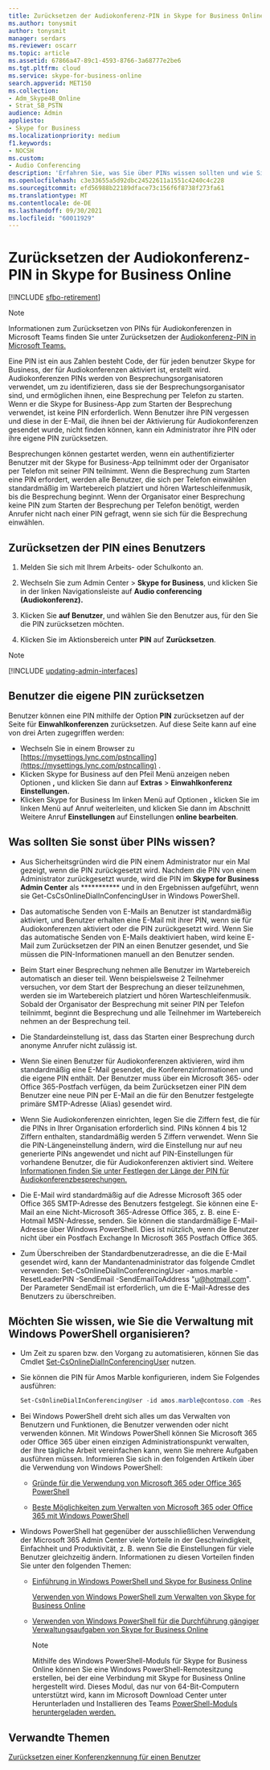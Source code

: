 ```yaml
---
title: Zurücksetzen der Audiokonferenz-PIN in Skype for Business Online
ms.author: tonysmit
author: tonysmit
manager: serdars
ms.reviewer: oscarr
ms.topic: article
ms.assetid: 67866a47-89c1-4593-8766-3a68777e2be6
ms.tgt.pltfrm: cloud
ms.service: skype-for-business-online
search.appverid: MET150
ms.collection:
- Adm_Skype4B_Online
- Strat_SB_PSTN
audience: Admin
appliesto:
- Skype for Business
ms.localizationpriority: medium
f1.keywords:
- NOCSH
ms.custom:
- Audio Conferencing
description: 'Erfahren Sie, was Sie über PINs wissen sollten und wie Sie diese in Ihrer Skype for Business zurücksetzen. '
ms.openlocfilehash: c3e33655a5d92dbc24522611a1551c4240c4c228
ms.sourcegitcommit: efd56988b22189dface73c156f6f8738f273fa61
ms.translationtype: MT
ms.contentlocale: de-DE
ms.lasthandoff: 09/30/2021
ms.locfileid: "60011929"
---
```

# <a name="reset-the-audio-conferencing-pin-in-skype-for-business-online"></a>Zurücksetzen der Audiokonferenz-PIN in Skype for Business Online

[!INCLUDE [sfbo-retirement](../../Hub/includes/sfbo-retirement.md)]

> [!Note]
> Informationen zum Zurücksetzen von PINs für Audiokonferenzen in Microsoft Teams finden Sie unter Zurücksetzen der [Audiokonferenz-PIN in Microsoft Teams.](/MicrosoftTeams/reset-the-audio-conferencing-pin-in-teams)

Eine PIN ist ein aus Zahlen besteht Code, der für jeden benutzer Skype for Business, der für Audiokonferenzen aktiviert ist, erstellt wird. Audiokonferenzen PINs werden von Besprechungsorganisatoren verwendet, um zu identifizieren, dass sie der Besprechungsorganisator sind, und ermöglichen ihnen, eine Besprechung per Telefon zu starten. Wenn er die Skype for Business-App zum Starten der Besprechung verwendet, ist keine PIN erforderlich. Wenn Benutzer ihre PIN vergessen und diese in der E-Mail, die ihnen bei der Aktivierung für Audiokonferenzen gesendet wurde, nicht finden können, kann ein Administrator ihre PIN oder ihre eigene PIN zurücksetzen.
  
Besprechungen können gestartet werden, wenn ein authentifizierter Benutzer mit der Skype for Business-App teilnimmt oder der Organisator per Telefon mit seiner PIN teilnimmt. Wenn die Besprechung zum Starten eine PIN erfordert, werden alle Benutzer, die sich per Telefon einwählen standardmäßig im Wartebereich platziert und hören Warteschleifenmusik, bis die Besprechung beginnt. Wenn der Organisator einer Besprechung keine PIN zum Starten der Besprechung per Telefon benötigt, werden Anrufer nicht nach einer PIN gefragt, wenn sie sich für die Besprechung einwählen.
  
## <a name="reset-a-users-pin"></a>Zurücksetzen der PIN eines Benutzers

1. Melden Sie sich mit Ihrem Arbeits- oder Schulkonto an.
    
2. Wechseln Sie zum Admin Center > **Skype for Business**, und klicken Sie in der linken Navigationsleiste auf **Audio conferencing (Audiokonferenz).**
    
3. Klicken Sie **auf Benutzer**, und wählen Sie den Benutzer aus, für den Sie die PIN zurücksetzen möchten.
    
4. Klicken Sie im Aktionsbereich unter **PIN** auf **Zurücksetzen**.
 
> [!Note]
> [!INCLUDE [updating-admin-interfaces](../includes/updating-admin-interfaces.md)]
   
## <a name="have-a-user-reset-his-or-her-own-pin"></a>Benutzer die eigene PIN zurücksetzen

Benutzer können eine PIN mithilfe der Option **PIN** zurücksetzen auf der Seite für **Einwahlkonferenzen** zurücksetzen. Auf diese Seite kann auf eine von drei Arten zugegriffen werden:

* Wechseln Sie in einem Browser zu [https://mysettings.lync.com/pstncalling](https://mysettings.lync.com/pstncalling) .
* Klicken Skype for Business auf den  Pfeil Menü anzeigen neben Optionen **,** und klicken Sie dann auf **Extras**  >  **Einwahlkonferenz Einstellungen.**
* Klicken Skype for Business Im linken Menü  auf Optionen **,** klicken Sie im linken Menü auf Anruf weiterleiten, und klicken Sie dann im Abschnitt Weitere Anruf **Einstellungen** auf Einstellungen **online bearbeiten**. 

## <a name="what-else-should-you-know-about-pins"></a>Was sollten Sie sonst über PINs wissen?

- Aus Sicherheitsgründen wird die PIN einem Administrator nur ein Mal gezeigt, wenn die PIN zurückgesetzt wird. Nachdem die PIN von einem Administrator zurückgesetzt wurde, wird die PIN im **Skype for Business Admin Center** als *********** und in den Ergebnissen aufgeführt, wenn sie Get-CsCsOnlineDialInConfencingUser in Windows PowerShell.
    
- Das automatische Senden von E-Mails an Benutzer ist standardmäßig aktiviert, und Benutzer erhalten eine E-Mail mit ihrer PIN, wenn sie für Audiokonferenzen aktiviert oder die PIN zurückgesetzt wird. Wenn Sie das automatische Senden von E-Mails deaktiviert haben, wird keine E-Mail zum Zurücksetzen der PIN an einen Benutzer gesendet, und Sie müssen die PIN-Informationen manuell an den Benutzer senden.
    
- Beim Start einer Besprechung nehmen alle Benutzer im Wartebereich automatisch an dieser teil. Wenn beispielsweise 2 Teilnehmer versuchen, vor dem Start der Besprechung an dieser teilzunehmen, werden sie im Wartebereich platziert und hören Warteschleifenmusik. Sobald der Organisator der Besprechung mit seiner PIN per Telefon teilnimmt, beginnt die Besprechung und alle Teilnehmer im Wartebereich nehmen an der Besprechung teil.
    
- Die Standardeinstellung ist, dass das Starten einer Besprechung durch anonyme Anrufer nicht zulässig ist.
    
- Wenn Sie einen Benutzer für Audiokonferenzen aktivieren, wird ihm standardmäßig eine E-Mail gesendet, die Konferenzinformationen und die eigene PIN enthält. Der Benutzer muss über ein Microsoft 365- oder Office 365-Postfach verfügen, da beim Zurücksetzen einer PIN dem Benutzer eine neue PIN per E-Mail an die für den Benutzer festgelegte primäre SMTP-Adresse (Alias) gesendet wird.
    
- Wenn Sie Audiokonferenzen einrichten, legen Sie die Ziffern fest, die für die PINs in Ihrer Organisation erforderlich sind. PINs können 4 bis 12 Ziffern enthalten, standardmäßig werden 5 Ziffern verwendet. Wenn Sie die PIN-Längeneinstellung ändern, wird die Einstellung nur auf neu generierte PINs angewendet und nicht auf PIN-Einstellungen für vorhandene Benutzer, die für Audiokonferenzen aktiviert sind. Weitere [Informationen finden Sie unter Festlegen der Länge der PIN für Audiokonferenzbesprechungen.](Set-the-PIN-length-for-Audio-Conferencing-meetings.md)
    
- Die E-Mail wird standardmäßig auf die Adresse Microsoft 365 oder Office 365 SMTP-Adresse des Benutzers festgelegt. Sie können eine E-Mail an eine Nicht-Microsoft 365-Adresse Office 365, z. B. eine E-Hotmail MSN-Adresse, senden. Sie können die standardmäßige E-Mail-Adresse über Windows PowerShell. Dies ist nützlich, wenn die Benutzer nicht über ein Postfach Exchange In Microsoft 365 Postfach Office 365.
    
- Zum Überschreiben der Standardbenutzeradresse, an die die E-Mail gesendet wird, kann der Mandantenadministrator das folgende Cmdlet verwenden: Set-CsOnlineDialInConferencingUser -amos.marble -ResetLeaderPIN -SendEmail -SendEmailToAddress "u@hotmail.com". Der Parameter SendEmail ist erforderlich, um die E-Mail-Adresse des Benutzers zu überschreiben.
    
## <a name="want-to-know-how-to-manage-with-windows-powershell"></a>Möchten Sie wissen, wie Sie die Verwaltung mit Windows PowerShell organisieren?

- Um Zeit zu sparen bzw. den Vorgang zu automatisieren, können Sie das Cmdlet [Set-CsOnlineDialInConferencingUser](/powershell/module/skype/Set-CsOnlineDialInConferencingUser) nutzen.
    
- Sie können die PIN für Amos Marble konfigurieren, indem Sie Folgendes ausführen:
    
  ```PowerShell
  Set-CsOnlineDialInConferencingUser -id amos.marble@contoso.com -ResetLeaderPIN
  ```

- Bei Windows PowerShell dreht sich alles um das Verwalten von Benutzern und Funktionen, die Benutzer verwenden oder nicht verwenden können. Mit Windows PowerShell können Sie Microsoft 365 oder Office 365 über einen einzigen Administrationspunkt verwalten, der Ihre tägliche Arbeit vereinfachen kann, wenn Sie mehrere Aufgaben ausführen müssen. Informieren Sie sich in den folgenden Artikeln über die Verwendung von Windows PowerShell:
    
  - [Gründe für die Verwendung von Microsoft 365 oder Office 365 PowerShell](/microsoft-365/enterprise/why-you-need-to-use-microsoft-365-powershell)
    
  - [Beste Möglichkeiten zum Verwalten von Microsoft 365 oder Office 365 mit Windows PowerShell](/previous-versions//dn568025(v=technet.10))
    
- Windows PowerShell hat gegenüber der ausschließlichen Verwendung der Microsoft 365 Admin Center viele Vorteile in der Geschwindigkeit, Einfachheit und Produktivität, z. B. wenn Sie die Einstellungen für viele Benutzer gleichzeitig ändern. Informationen zu diesen Vorteilen finden Sie unter den folgenden Themen:
    
  - [Einführung in Windows PowerShell und Skype for Business Online](../set-up-your-computer-for-windows-powershell/set-up-your-computer-for-windows-powershell.md)
    
    [Verwenden von Windows PowerShell zum Verwalten von Skype for Business Online](../set-up-your-computer-for-windows-powershell/set-up-your-computer-for-windows-powershell.md)
    
  - [Verwenden von Windows PowerShell für die Durchführung gängiger Verwaltungsaufgaben von Skype for Business Online](../set-up-your-computer-for-windows-powershell/set-up-your-computer-for-windows-powershell.md)
    
    > [!NOTE]
    > Mithilfe des Windows PowerShell-Moduls für Skype for Business Online können Sie eine Windows PowerShell-Remotesitzung erstellen, bei der eine Verbindung mit Skype for Business Online hergestellt wird. Dieses Modul, das nur von 64-Bit-Computern unterstützt wird, kann im Microsoft Download Center unter Herunterladen und Installieren des Teams [PowerShell-Moduls heruntergeladen werden.](../set-up-your-computer-for-windows-powershell/download-and-install-the-skype-for-business-online-connector.md)
  
## <a name="related-topics"></a>Verwandte Themen

[Zurücksetzen einer Konferenzkennung für einen Benutzer](reset-a-conference-id-for-a-user.md)
